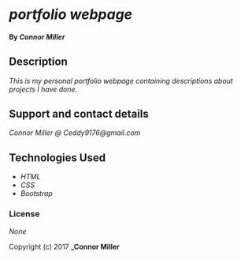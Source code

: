 # _portfolio webpage_

#### By _Connor Miller_

## Description

_This is my personal portfolio webpage containing descriptions about projects I have done._

## Support and contact details

_Connor Miller @ Ceddy9176@gmail.com_

## Technologies Used

* _HTML_
* _CSS_
* _Bootstrap_

### License

*None*

Copyright (c) 2017 **_Connor Miller**
